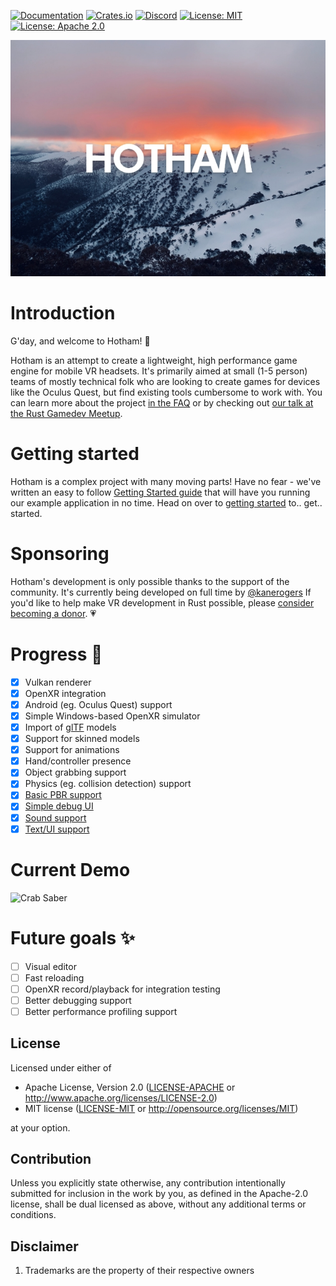 [![Documentation](https://docs.rs/hotham/badge.svg)](https://docs.rs/hotham/)
[![Crates.io](https://img.shields.io/crates/v/hotham.svg)](https://crates.io/crates/hotham)
[![Discord](https://img.shields.io/discord/930970630612979782?label=Hotham%20Discord)](https://discord.gg/SZEZUX6ZsQ)
[![License: MIT](https://img.shields.io/badge/License-MIT-blue.svg)](LICENSE-MIT)
[![License: Apache 2.0](https://img.shields.io/badge/License-Apache%202.0-blue.svg)](LICENSE-APACHE)

![Hotham Logo](logo.jpg?raw=true)

# Introduction
G'day, and welcome to Hotham! 👋

Hotham is an attempt to create a lightweight, high performance game engine for mobile VR headsets. It's primarily aimed at small (1-5 person) teams of mostly technical folk who are looking to create games for devices like the Oculus Quest, but find existing tools cumbersome to work with. You can learn more about the project [in the FAQ](https://github.com/leetvr/hotham/wiki/FAQ) or by checking out [our talk at the Rust Gamedev Meetup](https://youtu.be/adt63Gqt6yA?t=717).

# Getting started
Hotham is a complex project with many moving parts! Have no fear - we've written an easy to follow [Getting Started guide](https://github.com/leetvr/hotham/wiki/Getting-started) that will have you running our example application in no time. Head on over to [getting started](https://github.com/leetvr/hotham/wiki/Getting-started) to.. get.. started.

# Sponsoring
Hotham's development is only possible thanks to the support of the community. It's currently being developed on full time by [@kanerogers](https://github.com/kanerogers) If you'd like to help make VR development in Rust possible, please [consider becoming a donor](https://github.com/sponsors/leetvr). 💗

# Progress 🔨
- [x] Vulkan renderer
- [x] OpenXR integration
- [x] Android (eg. Oculus Quest) support
- [x] Simple Windows-based OpenXR simulator
- [x] Import of [glTF](https://www.khronos.org/gltf/) models
- [x] Support for skinned models
- [x] Support for animations
- [x] Hand/controller presence
- [x] Object grabbing support
- [x] Physics (eg. collision detection) support
- [x] [Basic PBR support](https://github.com/leetvr/hotham/issues/65)
- [x] [Simple debug UI](https://github.com/leetvr/hotham/issues/96)
- [x] [Sound support](https://github.com/leetvr/hotham/issues/52)
- [x] [Text/UI support](https://github.com/leetvr/hotham/issues/93)

# Current Demo
![Crab Saber](https://user-images.githubusercontent.com/2022375/152466675-b6a28557-4cbb-4acc-8177-f2126179ef02.gif)

# Future goals ✨
- [ ] Visual editor
- [ ] Fast reloading
- [ ] OpenXR record/playback for integration testing
- [ ] Better debugging support
- [ ] Better performance profiling support

## License

Licensed under either of

 * Apache License, Version 2.0
   ([LICENSE-APACHE](LICENSE-APACHE) or http://www.apache.org/licenses/LICENSE-2.0)
 * MIT license
   ([LICENSE-MIT](LICENSE-MIT) or http://opensource.org/licenses/MIT)

at your option.

## Contribution

Unless you explicitly state otherwise, any contribution intentionally submitted
for inclusion in the work by you, as defined in the Apache-2.0 license, shall be
dual licensed as above, without any additional terms or conditions.

## Disclaimer
1. Trademarks are the property of their respective owners
